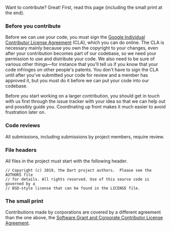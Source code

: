 Want to contribute? Great! First, read this page (including the small print at
the end).

### Before you contribute
Before we can use your code, you must sign the
[Google Individual Contributor License Agreement](https://cla.developers.google.com/about/google-individual)
(CLA), which you can do online. The CLA is necessary mainly because you own the
copyright to your changes, even after your contribution becomes part of our
codebase, so we need your permission to use and distribute your code. We also
need to be sure of various other things—for instance that you'll tell us if you
know that your code infringes on other people's patents. You don't have to sign
the CLA until after you've submitted your code for review and a member has
approved it, but you must do it before we can put your code into our codebase.

Before you start working on a larger contribution, you should get in touch with
us first through the issue tracker with your idea so that we can help out and
possibly guide you. Coordinating up front makes it much easier to avoid
frustration later on.

### Code reviews
All submissions, including submissions by project members, require review.

### File headers
All files in the project must start with the following header.

    // Copyright (c) 2019, the Dart project authors.  Please see the AUTHORS file
    // for details. All rights reserved. Use of this source code is governed by a
    // BSD-style license that can be found in the LICENSE file.

### The small print
Contributions made by corporations are covered by a different agreement than the
one above, the
[Software Grant and Corporate Contributor License Agreement](https://developers.google.com/open-source/cla/corporate).
